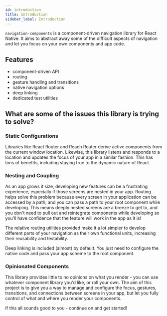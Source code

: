 ```yaml
---
id: introduction
title: Introduction
sidebar_label: Introduction
---
```


`navigation-components` is a component-driven navigation library for React Native. It aims to abstract away some of the difficult aspects of navigation and let you focus on your own components and app code.

## Features

- component-driven API
- routing
- gesture handling and transitions
- native navigation options
- deep linking
- dedicated test utilities

## What are some of the issues this library is trying to solve?

### Static Configurations

Libraries like React Router and Reach Router derive active components from the current window location. Likewise, this library listens and responds to a location and updates the focus of your app in a similar fashion. This has tons of benefits, including staying true to the dynamic nature of React.

### Nesting and Coupling

As an app grows it size, developing new features can be a frustrating experience, especially if those screens are nested in your app. Routing helps solve this problem because every screen in your application can be accessed by a path, and you can pass a path to your root component while developing. This means deeply nested screens are a breeze to get to, and you don't need to pull out and reintegrate components while developing so you'll have confidence that the feature will work in the app as it is!

The relative routing utilities provided make it a lot simpler to develop different parts of your navigation as their own functional units, increasing their reusability and testability.

Deep linking is included (almost) by default. You just need to configure the native code and pass your app scheme to the root component.

### Opinionated Components

This library provides little to no opinions on what you render - you can use whatever component library you'd like, or roll your own. The aim of this project is to give you a way to manage and configure the focus, gestures, transitions, and connections between screens in your app, but let you fully control of what and where you render your components.

If this all sounds good to you - continue on and get started!
